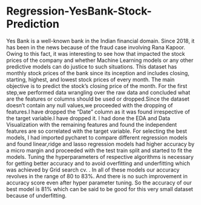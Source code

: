 # Regression-YesBank-Stock-Prediction
Yes Bank is a well-known bank in the Indian financial domain.
Since 2018, it has been in the news because of the fraud case involving Rana Kapoor. Owing to this fact, it was interesting to see how that impacted the stock prices of the company and whether Machine Learning models or any other predictive models can do justice to such situations.
This dataset has monthly stock prices of the bank since its inception and includes closing, starting, highest, and lowest stock prices of every month. The main objective is to predict the stock’s closing price of the month.
For the first step,we performed data wrangling over the raw data and concluded what are the features or columns should be used or dropped.Since the dataset doesn’t contain any null values,we proceeded with the dropping of features.I have dropped the “Date” column as it was found irrespective of the target variable.I have dropped it.
I had done the EDA and Data Visualization with the remaining features and found the independent features are so correlated with the target variable.
For selecting the best models, I had imported pycharet to compare different regression models and found linear,ridge and lasso regression models had higher accuracy by a micro margin and proceeded with the test train split and started to fit the models.
Tuning the hyperparameters of respective algorithms is necessary for getting better accuracy and to avoid overfitting and underfitting which was achieved by Grid search cv.
. In all of these models our accuracy revolves in the range of 80 to 83%. And there is no such improvement in accuracy score even after hyper parameter tuning. So the accuracy of our best model is 81% which can be said to be good for this very small dataset because of underfitting.
